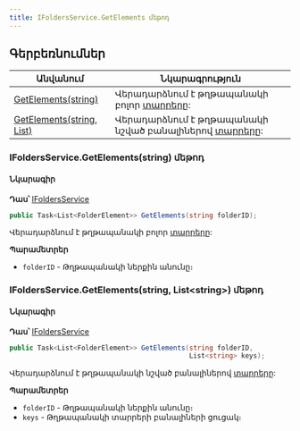 ```yaml
---
title: IFoldersService.GetElements մեթոդ  
---
```


## Գերբեռնումներ

| Անվանում | Նկարագրություն |
|--|--|
| [GetElements(string)](#ifoldersservicegetelementsstring-մեթոդ) | Վերադարձնում է թղթապանակի բոլոր [տարրերը](../../types/FolderElement.md): |
| [GetElements(string, List)](#ifoldersservicegetelementsstring-liststring-մեթոդ) | Վերադարձնում է թղթապանակի նշված բանալիներով [տարրերը](../../types/FolderElement.md): |

### IFoldersService.GetElements(string) մեթոդ

#### Նկարագիր

**Դաս՝** [IFoldersService](../IFoldersService.md)

```c#
public Task<List<FolderElement>> GetElements(string folderID);
```

Վերադարձնում է թղթապանակի բոլոր [տարրերը](../../types/FolderElement.md):

**Պարամետրեր**

* `folderID` - Թղթապանակի ներքին անունը։

### IFoldersService.GetElements(string, List&lt;string&gt;) մեթոդ

#### Նկարագիր

**Դաս՝** [IFoldersService](../IFoldersService.md)

```c#
public Task<List<FolderElement>> GetElements(string folderID, 
                                             List<string> keys);
```

Վերադարձնում է թղթապանակի նշված բանալիներով [տարրերը](../../types/FolderElement.md):

**Պարամետրեր**

* `folderID` - Թղթապանակի ներքին անունը։
* `keys` - Թղթապանակի տարրերի բանալիների ցուցակ։

